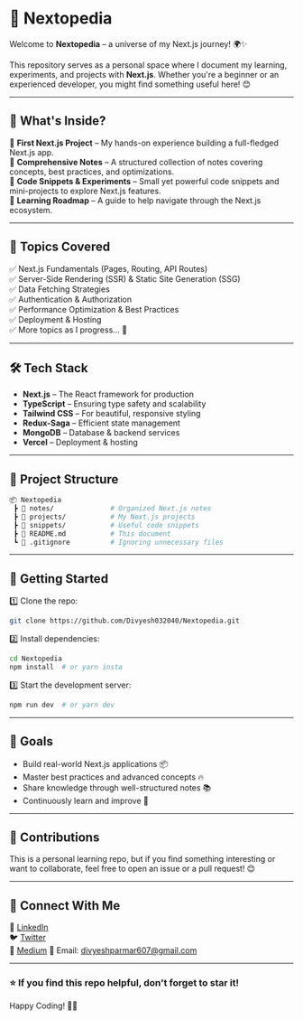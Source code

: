 # 🚀 Nextopedia

Welcome to **Nextopedia** – a universe of my Next.js journey! 🌍✨

This repository serves as a personal space where I document my learning, experiments, and projects with **Next.js**. Whether you're a beginner or an experienced developer, you might find something useful here! 😊

---

## 📌 What's Inside?

🔹 **First Next.js Project** – My hands-on experience building a full-fledged Next.js app.  
🔹 **Comprehensive Notes** – A structured collection of notes covering concepts, best practices, and optimizations.  
🔹 **Code Snippets & Experiments** – Small yet powerful code snippets and mini-projects to explore Next.js features.  
🔹 **Learning Roadmap** – A guide to help navigate through the Next.js ecosystem.  

---

## 📖 Topics Covered

✅ Next.js Fundamentals (Pages, Routing, API Routes)  
✅ Server-Side Rendering (SSR) & Static Site Generation (SSG)  
✅ Data Fetching Strategies  
✅ Authentication & Authorization  
✅ Performance Optimization & Best Practices  
✅ Deployment & Hosting  
✅ More topics as I progress... 🚀  

---

## 🛠 Tech Stack

- **Next.js** – The React framework for production
- **TypeScript** – Ensuring type safety and scalability
- **Tailwind CSS** – For beautiful, responsive styling
- **Redux-Saga** – Efficient state management
- **MongoDB** – Database & backend services
- **Vercel** – Deployment & hosting

---

## 📂 Project Structure

```bash
📦 Nextopedia
 ┣ 📂 notes/              # Organized Next.js notes
 ┣ 📂 projects/           # My Next.js projects
 ┣ 📂 snippets/           # Useful code snippets
 ┣ 📜 README.md           # This document
 ┗ 📜 .gitignore          # Ignoring unnecessary files
```

---

## 🚀 Getting Started

1️⃣ Clone the repo:
```bash
git clone https://github.com/Divyesh032040/Nextopedia.git
```

2️⃣ Install dependencies:
```bash
cd Nextopedia
npm install  # or yarn insta
```

3️⃣ Start the development server:
```bash
npm run dev  # or yarn dev
```

---

## 🎯 Goals

- Build real-world Next.js applications 📦
- Master best practices and advanced concepts 🔥
- Share knowledge through well-structured notes 📚
- Continuously learn and improve 🚀

---

## 🤝 Contributions

This is a personal learning repo, but if you find something interesting or want to collaborate, feel free to open an issue or a pull request! 😊

---

## 📢 Connect With Me

💼 [LinkedIn](https://www.linkedin.com/in/divyesh-parmar-/)  
🐦 [Twitter](https://twitter.com/parmar_div45704)  
📑 [Medium](https://medium.com/@Divyesh032040)
📧 Email: divyeshparmar607@gmail.com

---

### ⭐ If you find this repo helpful, don't forget to star it!

Happy Coding! 🚀🔥
